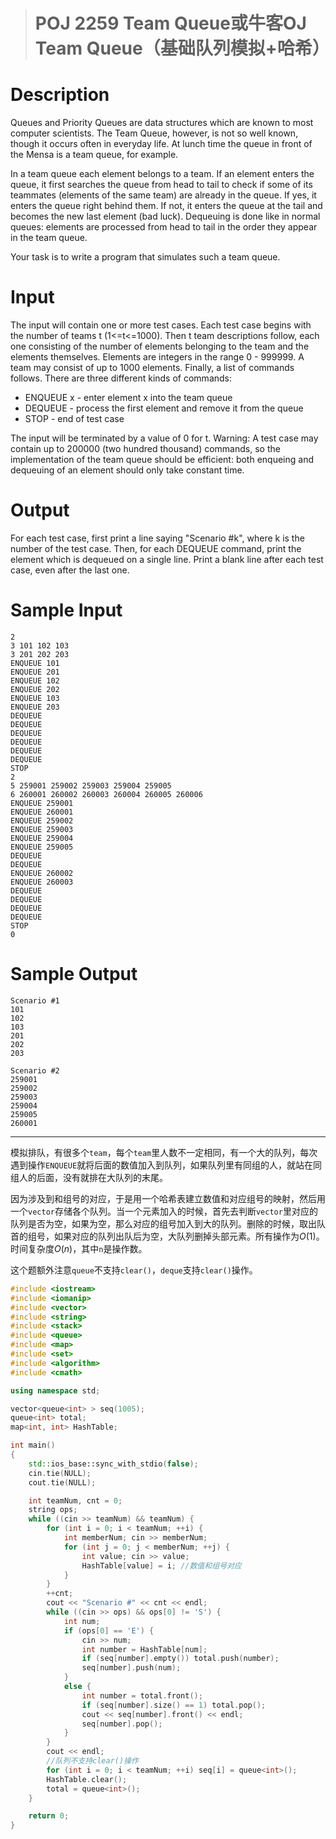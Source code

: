 > # POJ 2259 Team Queue或牛客OJ Team Queue（基础队列模拟+哈希）

# Description

Queues and Priority Queues are data structures which are known to most computer scientists. The Team Queue, however, is not so well known, though it occurs often in everyday life. At lunch time the queue in front of the Mensa is a team queue, for example.

In a team queue each element belongs to a team. If an element enters the queue, it first searches the queue from head to tail to check if some of its teammates (elements of the same team) are already in the queue. If yes, it enters the queue right behind them. If not, it enters the queue at the tail and becomes the new last element (bad luck). Dequeuing is done like in normal queues: elements are processed from head to tail in the order they appear in the team queue.

Your task is to write a program that simulates such a team queue.

# Input

The input will contain one or more test cases. Each test case begins with the number of teams t (1<=t<=1000). Then t team descriptions follow, each one consisting of the number of elements belonging to the team and the elements themselves. Elements are integers in the range 0 - 999999. A team may consist of up to 1000 elements.
Finally, a list of commands follows. There are three different kinds of commands:

- ENQUEUE x - enter element x into the team queue
- DEQUEUE - process the first element and remove it from the queue
- STOP - end of test case

The input will be terminated by a value of 0 for t.
Warning: A test case may contain up to 200000 (two hundred thousand) commands, so the implementation of the team queue should be efficient: both enqueing and dequeuing of an element should only take constant time.

# Output

For each test case, first print a line saying "Scenario #k", where k is the number of the test case. Then, for each DEQUEUE command, print the element which is dequeued on a single line. Print a blank line after each test case, even after the last one.

# Sample Input

```
2
3 101 102 103
3 201 202 203
ENQUEUE 101
ENQUEUE 201
ENQUEUE 102
ENQUEUE 202
ENQUEUE 103
ENQUEUE 203
DEQUEUE
DEQUEUE
DEQUEUE
DEQUEUE
DEQUEUE
DEQUEUE
STOP
2
5 259001 259002 259003 259004 259005
6 260001 260002 260003 260004 260005 260006
ENQUEUE 259001
ENQUEUE 260001
ENQUEUE 259002
ENQUEUE 259003
ENQUEUE 259004
ENQUEUE 259005
DEQUEUE
DEQUEUE
ENQUEUE 260002
ENQUEUE 260003
DEQUEUE
DEQUEUE
DEQUEUE
DEQUEUE
STOP
0
```

# Sample Output

```
Scenario #1
101
102
103
201
202
203

Scenario #2
259001
259002
259003
259004
259005
260001

```

----

模拟排队，有很多个`team`，每个`team`里人数不一定相同，有一个大的队列，每次遇到操作`ENQUEUE`就将后面的数值加入到队列，如果队列里有同组的人，就站在同组人的后面，没有就排在大队列的末尾。

因为涉及到和组号的对应，于是用一个哈希表建立数值和对应组号的映射，然后用一个`vector`存储各个队列。当一个元素加入的时候，首先去判断`vector`里对应的队列是否为空，如果为空，那么对应的组号加入到大的队列。删除的时候，取出队首的组号，如果对应的队列出队后为空，大队列删掉头部元素。所有操作为$O(1)$。时间复杂度$O(n)$，其中`n`是操作数。

这个题额外注意`queue`不支持`clear()`，`deque`支持`clear()`操作。

```c++
#include <iostream>
#include <iomanip>
#include <vector>
#include <string>
#include <stack>
#include <queue>
#include <map>
#include <set>
#include <algorithm>
#include <cmath>

using namespace std;

vector<queue<int> > seq(1005);
queue<int> total;
map<int, int> HashTable;

int main()
{
	std::ios_base::sync_with_stdio(false);
	cin.tie(NULL);
	cout.tie(NULL);

    int teamNum, cnt = 0;
	string ops;
	while ((cin >> teamNum) && teamNum) {
		for (int i = 0; i < teamNum; ++i) {
			int memberNum; cin >> memberNum;
			for (int j = 0; j < memberNum; ++j) {
				int value; cin >> value;
				HashTable[value] = i; //数值和组号对应
			}
		}
		++cnt;
		cout << "Scenario #" << cnt << endl;
		while ((cin >> ops) && ops[0] != 'S') {
			int num;
			if (ops[0] == 'E') {
				cin >> num;
				int number = HashTable[num];
				if (seq[number].empty()) total.push(number);
				seq[number].push(num);
			}
			else {
				int number = total.front();
				if (seq[number].size() == 1) total.pop();
				cout << seq[number].front() << endl;
				seq[number].pop();
			}
		}
		cout << endl;
		//队列不支持clear()操作
		for (int i = 0; i < teamNum; ++i) seq[i] = queue<int>();
		HashTable.clear();
		total = queue<int>();
	}

	return 0;
}
```

